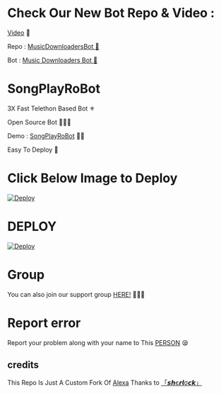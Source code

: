 # Check Our New Bot Repo & Video :

[Video](https://youtu.be/3pN0W4KzzNY) 🎥

Repo : [MusicDownloadersBot 🎻](https://GitHub.Com/TamilBots/SongPlayRoBot)

Bot : [Music Downloaders Bot 🧚‍](https://t.me/MusicDownloadersBot)

# SongPlayRoBot
3X Fast Telethon Based Bot ⚜

Open Source Bot 👨🏻‍💻

Demo : [SongPlayRoBot](https://t.me/SongPlayRoBot) 💃🏻

Easy To Deploy 🤗

# Click Below Image to Deploy
[![Deploy](https://telegra.ph/file/cb7b0aead06c96955323e.jpg)](https://heroku.com/deploy?template=https://GitHub.Com/TamilBots/SongPlayRoBot.git)
# DEPLOY
[![Deploy](https://www.herokucdn.com/deploy/button.svg)](https://heroku.com/deploy?template=https://GitHub.Com/TamilBots/SongPlayRoBot.git)

# Group
You can also join our support group [HERE!](https://t.me/PremiumAppsAndModAppsFreeGroup) 👨🏻‍💻

# Report error
Report your problem along with your name to This [PERSON](https://t.me/RJSobujKhan) 😪
## credits
This Repo Is Just A Custom Fork Of [Alexa](https://github.com/Mr-SHRLCK/Alexa)
Thanks to [「𝙨𝙝є𝙧𝙡σ𝙘𝙠」](https:t.me/Mr_SRLOCK)
